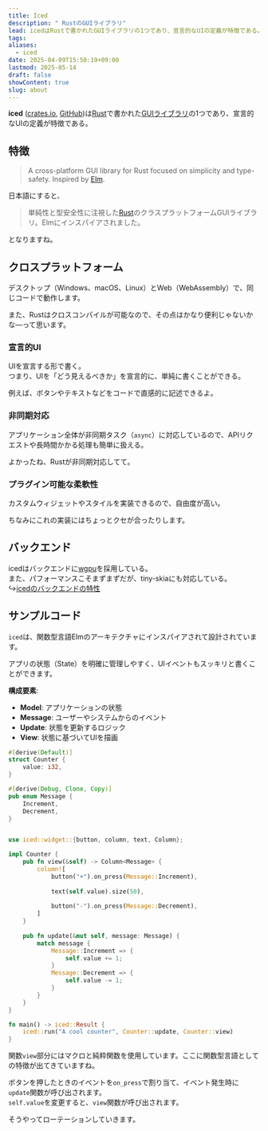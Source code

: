 ```yaml
---
title: Iced
description: " RustのGUIライブラリ"
lead: icedはRustで書かれたGUIライブラリの1つであり、宣言的なUIの定義が特徴である。
tags: 
aliases:
  - iced
date: 2025-04-09T15:50:19+09:00
lastmod: 2025-05-14
draft: false
showContent: true
slug: about
---
```

**iced** ([crates.io](https://crates.io/crates/iced), [GitHub](https://github.com/iced-rs/iced))は[Rust](../../../lang/programming/Rust/Rust.md)で書かれた[GUIライブラリ](../GUIライブラリ.md)の1つであり、宣言的なUIの定義が特徴である。
## 特徴
> A cross-platform GUI library for Rust focused on simplicity and type-safety. Inspired by [Elm](https://elm-lang.org/).

日本語にすると、

> 単純性と型安全性に注視した[Rust](../../../lang/programming/Rust/Rust.md)のクラスプラットフォームGUIライブラリ。Elmにインスパイアされました。

となりますね。

## クロスプラットフォーム
デスクトップ（Windows、macOS、Linux）とWeb（WebAssembly）で、同じコードで動作します。

また、Rustはクロスコンパイルが可能なので、その点はかなり便利じゃないかな―って思います。

### 宣言的UI
UIを宣言する形で書く。  
つまり、UIを「どう見えるべきか」を宣言的に、単純に書くことができる。

例えば、ボタンやテキストなどをコードで直感的に記述できるよ。

### 非同期対応
アプリケーション全体が非同期タスク（`async`）に対応しているので、APIリクエストや長時間かかる処理も簡単に扱える。

よかったね、Rustが非同期対応してて。
### プラグイン可能な柔軟性
カスタムウィジェットやスタイルを実装できるので、自由度が高い。

ちなみにこれの実装にはちょっとクセが合ったりします。
## バックエンド
icedはバックエンドに[wgpu](../../wgpu/wgpu.md)を採用している。  
また、パフォーマンスこそまずまずだが、tiny-skiaにも対応している。  
↪[icedのバックエンドの特性](icedのバックエンドの特性.md)

## サンプルコード

`iced`は、関数型言語Elmのアーキテクチャにインスパイアされて設計されています。

アプリの状態（State）を明確に管理しやすく、UIイベントもスッキリと書くことができます。

**構成要素**:
- **Model**: アプリケーションの状態
- **Message**: ユーザーやシステムからのイベント
- **Update**: 状態を更新するロジック
- **View**: 状態に基づいてUIを描画

```rust
#[derive(Default)]
struct Counter {
    value: i32,
}

#[derive(Debug, Clone, Copy)]
pub enum Message {
    Increment,
    Decrement,
}


use iced::widget::{button, column, text, Column};

impl Counter {
    pub fn view(&self) -> Column<Message> {
        column![
            button("+").on_press(Message::Increment),
            
            text(self.value).size(50),
            
            button("-").on_press(Message::Decrement),
        ]
    }
	
	pub fn update(&mut self, message: Message) {
        match message {
            Message::Increment => {
                self.value += 1;
            }
            Message::Decrement => {
                self.value -= 1;
            }
        }
    }
}

fn main() -> iced::Result {
    iced::run("A cool counter", Counter::update, Counter::view)
}
```

関数`view`部分にはマクロと純粋関数を使用しています。ここに関数型言語としての特徴が出てきていますね。

ボタンを押したときのイベントを`on_press`で割り当て、イベント発生時に`update`関数が呼び出されます。  
`self.value`を変更すると、`view`関数が呼び出されます。

そうやってローテーションしていきます。
